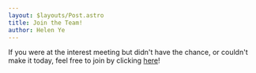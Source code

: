 ```yaml
---
layout: $layouts/Post.astro
title: Join the Team!
author: Helen Ye
---
```

If you were at the interest meeting but didn't have the chance, or couldn't make it today, feel free to join by clicking [here](/join)!
